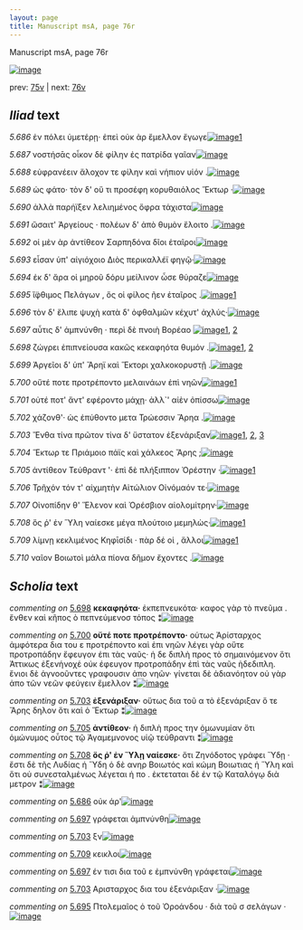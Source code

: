 ```yaml
---
layout: page
title: Manuscript msA, page 76r
---
```


Manuscript msA, page 76r

[![image](http://www.homermultitext.org/iipsrv?OBJ=IIP,1.0&FIF=/project/homer/pyramidal/deepzoom/hmt/vaimg/2017a/VA076RN_0077.tif&WID=100&CVT=JPEG)](http://www.homermultitext.org/ict2/?urn=urn:cite2:hmt:vaimg.2017a:VA076RN_0077)

prev:  [75v](../75v) | next:  [76v](../76v)

## *Iliad* text

*5.686* <a id="5.686"/> ἐν πόλει ὑμετέρῃ· ἐπεὶ οὐκ ὰρ ἔμελλον ἔγωγε[![image](http://www.homermultitext.org/iipsrv?OBJ=IIP,1.0&FIF=/project/homer/pyramidal/deepzoom/hmt/vaimg/2017a/VA076RN_0077.tif&RGN=0.185,0.1938,0.366,0.0323&WID=1000&CVT=JPEG)](http://www.homermultitext.org/ict2/?urn=urn:cite2:hmt:vaimg.2017a:VA076RN_0077@0.185,0.1938,0.366,0.0323)[1](#msAext_5.4077)

*5.687* <a id="5.687"/> νοστήσᾱς οἶκον δὲ φίλην ἐς πατρίδα γαῖαν[![image](http://www.homermultitext.org/iipsrv?OBJ=IIP,1.0&FIF=/project/homer/pyramidal/deepzoom/hmt/vaimg/2017a/VA076RN_0077.tif&RGN=0.187,0.2186,0.37,0.0323&WID=1000&CVT=JPEG)](http://www.homermultitext.org/ict2/?urn=urn:cite2:hmt:vaimg.2017a:VA076RN_0077@0.187,0.2186,0.37,0.0323)

*5.688* <a id="5.688"/> εὐφρανέειν ἄλοχον τε φίλην καὶ νήπιον υἱόν .[![image](http://www.homermultitext.org/iipsrv?OBJ=IIP,1.0&FIF=/project/homer/pyramidal/deepzoom/hmt/vaimg/2017a/VA076RN_0077.tif&RGN=0.186,0.2359,0.389,0.0323&WID=1000&CVT=JPEG)](http://www.homermultitext.org/ict2/?urn=urn:cite2:hmt:vaimg.2017a:VA076RN_0077@0.186,0.2359,0.389,0.0323)

*5.689* <a id="5.689"/> ὡς φάτο· τὸν δ' οὔ τι προσέφη κορυθαιόλος Ἕκτωρ ·[![image](http://www.homermultitext.org/iipsrv?OBJ=IIP,1.0&FIF=/project/homer/pyramidal/deepzoom/hmt/vaimg/2017a/VA076RN_0077.tif&RGN=0.182,0.2517,0.428,0.0338&WID=1000&CVT=JPEG)](http://www.homermultitext.org/ict2/?urn=urn:cite2:hmt:vaimg.2017a:VA076RN_0077@0.182,0.2517,0.428,0.0338)

*5.690* <a id="5.690"/> ἀλλὰ παρήϊξεν λελιημένος ὄφρα τάχιστα[![image](http://www.homermultitext.org/iipsrv?OBJ=IIP,1.0&FIF=/project/homer/pyramidal/deepzoom/hmt/vaimg/2017a/VA076RN_0077.tif&RGN=0.183,0.275,0.396,0.0338&WID=1000&CVT=JPEG)](http://www.homermultitext.org/ict2/?urn=urn:cite2:hmt:vaimg.2017a:VA076RN_0077@0.183,0.275,0.396,0.0338)

*5.691* <a id="5.691"/> ὤσαιτ' Ἀργείους · 					πολέων δ' ἀπὸ θυμὸν ἕλοιτο .[![image](http://www.homermultitext.org/iipsrv?OBJ=IIP,1.0&FIF=/project/homer/pyramidal/deepzoom/hmt/vaimg/2017a/VA076RN_0077.tif&RGN=0.181,0.2938,0.416,0.0285&WID=1000&CVT=JPEG)](http://www.homermultitext.org/ict2/?urn=urn:cite2:hmt:vaimg.2017a:VA076RN_0077@0.181,0.2938,0.416,0.0285)

*5.692* <a id="5.692"/> οἱ μὲν ὰρ ἀντίθεον Σαρπηδόνα δῖοι ἑταῖροι[![image](http://www.homermultitext.org/iipsrv?OBJ=IIP,1.0&FIF=/project/homer/pyramidal/deepzoom/hmt/vaimg/2017a/VA076RN_0077.tif&RGN=0.182,0.314,0.386,0.0293&WID=1000&CVT=JPEG)](http://www.homermultitext.org/ict2/?urn=urn:cite2:hmt:vaimg.2017a:VA076RN_0077@0.182,0.314,0.386,0.0293)

*5.693* <a id="5.693"/> εἷσαν ὑπ' αἰγιόχοιο Διὸς 					περικαλλέϊ φηγῷ·[![image](http://www.homermultitext.org/iipsrv?OBJ=IIP,1.0&FIF=/project/homer/pyramidal/deepzoom/hmt/vaimg/2017a/VA076RN_0077.tif&RGN=0.184,0.3298,0.396,0.0346&WID=1000&CVT=JPEG)](http://www.homermultitext.org/ict2/?urn=urn:cite2:hmt:vaimg.2017a:VA076RN_0077@0.184,0.3298,0.396,0.0346)

*5.694* <a id="5.694"/> ἐκ δ' ἄρα οἱ μηροῦ δόρυ μείλινον ὦσε θύραζε[![image](http://www.homermultitext.org/iipsrv?OBJ=IIP,1.0&FIF=/project/homer/pyramidal/deepzoom/hmt/vaimg/2017a/VA076RN_0077.tif&RGN=0.186,0.3539,0.403,0.0293&WID=1000&CVT=JPEG)](http://www.homermultitext.org/ict2/?urn=urn:cite2:hmt:vaimg.2017a:VA076RN_0077@0.186,0.3539,0.403,0.0293)

*5.695* <a id="5.695"/> ἴ̈φθιμος Πελάγων , ὅς 					οἱ φίλος ῆεν ἑταῖρος .[![image](http://www.homermultitext.org/iipsrv?OBJ=IIP,1.0&FIF=/project/homer/pyramidal/deepzoom/hmt/vaimg/2017a/VA076RN_0077.tif&RGN=0.182,0.3727,0.388,0.0278&WID=1000&CVT=JPEG)](http://www.homermultitext.org/ict2/?urn=urn:cite2:hmt:vaimg.2017a:VA076RN_0077@0.182,0.3727,0.388,0.0278)[1](#msAint_5.4070)

*5.696* <a id="5.696"/> τὸν δ' ἔλιπε ψυχὴ κατὰ δ' ὀφθαλμῶν κέχυτ' ἀχλύς·[![image](http://www.homermultitext.org/iipsrv?OBJ=IIP,1.0&FIF=/project/homer/pyramidal/deepzoom/hmt/vaimg/2017a/VA076RN_0077.tif&RGN=0.185,0.3869,0.437,0.0346&WID=1000&CVT=JPEG)](http://www.homermultitext.org/ict2/?urn=urn:cite2:hmt:vaimg.2017a:VA076RN_0077@0.185,0.3869,0.437,0.0346)

*5.697* <a id="5.697"/> αὖτις δ' ἀμπνύνθη · περὶ δὲ πνοιὴ 						 Βορέαο 				[![image](http://www.homermultitext.org/iipsrv?OBJ=IIP,1.0&FIF=/project/homer/pyramidal/deepzoom/hmt/vaimg/2017a/VA076RN_0077.tif&RGN=0.186,0.4095,0.361,0.0293&WID=1000&CVT=JPEG)](http://www.homermultitext.org/ict2/?urn=urn:cite2:hmt:vaimg.2017a:VA076RN_0077@0.186,0.4095,0.361,0.0293)[1](#msAext_5.4078), [2](#msAim_5.4047)

*5.698* <a id="5.698"/> ζώγρει ἐπιπνείουσα κακῶς κεκαφηότα θυμόν .[![image](http://www.homermultitext.org/iipsrv?OBJ=IIP,1.0&FIF=/project/homer/pyramidal/deepzoom/hmt/vaimg/2017a/VA076RN_0077.tif&RGN=0.186,0.4267,0.442,0.0368&WID=1000&CVT=JPEG)](http://www.homermultitext.org/ict2/?urn=urn:cite2:hmt:vaimg.2017a:VA076RN_0077@0.186,0.4267,0.442,0.0368)[1](#msAext_5.4079), [2](#msA_5.4005)

*5.699* <a id="5.699"/> Ἀργεῖοι δ' ὑπ' 						 Ἄρηϊ καὶ Ἕκτορι χαλκοκορυστῇ .[![image](http://www.homermultitext.org/iipsrv?OBJ=IIP,1.0&FIF=/project/homer/pyramidal/deepzoom/hmt/vaimg/2017a/VA076RN_0077.tif&RGN=0.191,0.4515,0.43,0.027&WID=1000&CVT=JPEG)](http://www.homermultitext.org/ict2/?urn=urn:cite2:hmt:vaimg.2017a:VA076RN_0077@0.191,0.4515,0.43,0.027)

*5.700* <a id="5.700"/> οὔτέ ποτε προτρέποντο μελαινάων ἐπὶ νηῶν[![image](http://www.homermultitext.org/iipsrv?OBJ=IIP,1.0&FIF=/project/homer/pyramidal/deepzoom/hmt/vaimg/2017a/VA076RN_0077.tif&RGN=0.192,0.4696,0.411,0.027&WID=1000&CVT=JPEG)](http://www.homermultitext.org/ict2/?urn=urn:cite2:hmt:vaimg.2017a:VA076RN_0077@0.192,0.4696,0.411,0.027)[1](#msA_5.4006)

*5.701* <a id="5.701"/> οὐτέ ποτ' ἄντ' εφέροντο μάχῃ· ἀλλ`' αἰὲν ὀπίσσω[![image](http://www.homermultitext.org/iipsrv?OBJ=IIP,1.0&FIF=/project/homer/pyramidal/deepzoom/hmt/vaimg/2017a/VA076RN_0077.tif&RGN=0.192,0.4884,0.419,0.0278&WID=1000&CVT=JPEG)](http://www.homermultitext.org/ict2/?urn=urn:cite2:hmt:vaimg.2017a:VA076RN_0077@0.192,0.4884,0.419,0.0278)

*5.702* <a id="5.702"/> χάζονθ'· ὡς ἐπύθοντο μετα Τρώεσσιν 					 Ἄρηα .[![image](http://www.homermultitext.org/iipsrv?OBJ=IIP,1.0&FIF=/project/homer/pyramidal/deepzoom/hmt/vaimg/2017a/VA076RN_0077.tif&RGN=0.192,0.5079,0.389,0.0323&WID=1000&CVT=JPEG)](http://www.homermultitext.org/ict2/?urn=urn:cite2:hmt:vaimg.2017a:VA076RN_0077@0.192,0.5079,0.389,0.0323)

*5.703* <a id="5.703"/> Ἔνθα τίνα πρῶτον τίνα δ' ὕστατον ἐξενάριξαν[![image](http://www.homermultitext.org/iipsrv?OBJ=IIP,1.0&FIF=/project/homer/pyramidal/deepzoom/hmt/vaimg/2017a/VA076RN_0077.tif&RGN=0.189,0.5259,0.432,0.0316&WID=1000&CVT=JPEG)](http://www.homermultitext.org/ict2/?urn=urn:cite2:hmt:vaimg.2017a:VA076RN_0077@0.189,0.5259,0.432,0.0316)[1](#msAext_5.4080), [2](#msA_5.4007), [3](#msAim_5.4048)

*5.704* <a id="5.704"/> Ἕκτωρ τε Πριάμοιο πάϊς καὶ χάλκεος Ἄρης ;[![image](http://www.homermultitext.org/iipsrv?OBJ=IIP,1.0&FIF=/project/homer/pyramidal/deepzoom/hmt/vaimg/2017a/VA076RN_0077.tif&RGN=0.188,0.5432,0.423,0.0301&WID=1000&CVT=JPEG)](http://www.homermultitext.org/ict2/?urn=urn:cite2:hmt:vaimg.2017a:VA076RN_0077@0.188,0.5432,0.423,0.0301)

*5.705* <a id="5.705"/> ἀντίθεον Τεύθραντ '· 					ἐπὶ δὲ πλήξιππον Ὀρέστην ·[![image](http://www.homermultitext.org/iipsrv?OBJ=IIP,1.0&FIF=/project/homer/pyramidal/deepzoom/hmt/vaimg/2017a/VA076RN_0077.tif&RGN=0.189,0.5642,0.423,0.0301&WID=1000&CVT=JPEG)](http://www.homermultitext.org/ict2/?urn=urn:cite2:hmt:vaimg.2017a:VA076RN_0077@0.189,0.5642,0.423,0.0301)[1](#msA_5.4008)

*5.706* <a id="5.706"/> Τρῆχόν τόν τ' αἰχμητὴν 						 Αἰτώλιον 					 Οἰνόμαόν τε·[![image](http://www.homermultitext.org/iipsrv?OBJ=IIP,1.0&FIF=/project/homer/pyramidal/deepzoom/hmt/vaimg/2017a/VA076RN_0077.tif&RGN=0.189,0.583,0.399,0.0301&WID=1000&CVT=JPEG)](http://www.homermultitext.org/ict2/?urn=urn:cite2:hmt:vaimg.2017a:VA076RN_0077@0.189,0.583,0.399,0.0301)

*5.707* <a id="5.707"/> Οἰνοπίδην θ' Ἕλενον καὶ Ὀρέσβιον αἰολομίτρην·[![image](http://www.homermultitext.org/iipsrv?OBJ=IIP,1.0&FIF=/project/homer/pyramidal/deepzoom/hmt/vaimg/2017a/VA076RN_0077.tif&RGN=0.188,0.6041,0.414,0.0301&WID=1000&CVT=JPEG)](http://www.homermultitext.org/ict2/?urn=urn:cite2:hmt:vaimg.2017a:VA076RN_0077@0.188,0.6041,0.414,0.0301)

*5.708* <a id="5.708"/> ὅς ῥ' ἐν Ὕλη 					ναίεσκε μέγα πλούτοιο μεμηλὼς·[![image](http://www.homermultitext.org/iipsrv?OBJ=IIP,1.0&FIF=/project/homer/pyramidal/deepzoom/hmt/vaimg/2017a/VA076RN_0077.tif&RGN=0.187,0.6221,0.386,0.0301&WID=1000&CVT=JPEG)](http://www.homermultitext.org/ict2/?urn=urn:cite2:hmt:vaimg.2017a:VA076RN_0077@0.187,0.6221,0.386,0.0301)[1](#msA_5.4009)

*5.709* <a id="5.709"/> λίμνῃ κεκλιμένος Κηφῑσίδι · πὰρ δέ οἱ , ἄλλοι[![image](http://www.homermultitext.org/iipsrv?OBJ=IIP,1.0&FIF=/project/homer/pyramidal/deepzoom/hmt/vaimg/2017a/VA076RN_0077.tif&RGN=0.184,0.6424,0.395,0.0301&WID=1000&CVT=JPEG)](http://www.homermultitext.org/ict2/?urn=urn:cite2:hmt:vaimg.2017a:VA076RN_0077@0.184,0.6424,0.395,0.0301)[1](#msAext_5.4081)

*5.710* <a id="5.710"/> ναῖον Βοιωτοὶ μάλα 					πίονα δῆμον ἔχοντες .[![image](http://www.homermultitext.org/iipsrv?OBJ=IIP,1.0&FIF=/project/homer/pyramidal/deepzoom/hmt/vaimg/2017a/VA076RN_0077.tif&RGN=0.191,0.6612,0.37,0.0301&WID=1000&CVT=JPEG)](http://www.homermultitext.org/ict2/?urn=urn:cite2:hmt:vaimg.2017a:VA076RN_0077@0.191,0.6612,0.37,0.0301)

## *Scholia* text

*commenting on* [5.698](#5.698)  <a id="msA_5.4005"/> **κεκαφηότα·** ἐκπεπνευκότα· καφος γὰρ τὸ πνεῦμα . ἔνθεν καὶ κῆπος ὸ πεπνεύμενοσ τόπος ⁑[![image](http://www.homermultitext.org/iipsrv?OBJ=IIP,1.0&FIF=/project/homer/pyramidal/deepzoom/hmt/vaimg/2017a/VA076RN_0077.tif&RGN=0.62343404568902,0.428769017980636,0.203389830508475,0.0503457814661134&WID=1000&CVT=JPEG)](http://www.homermultitext.org/ict2/?urn=urn:cite2:hmt:vaimg.2017a:VA076RN_0077@0.62343404568902,0.428769017980636,0.203389830508475,0.0503457814661134)

*commenting on* [5.700](#5.700)  <a id="msA_5.4006"/> **οὔτέ ποτε προτρέποντο·** ούτως Ἀρίσταρχος ἀμφότερα δια του ε προτρέποντο καὶ ἐπι νηῶν λέγει γὰρ οὔτε προτροπάδην ἔφευγον ἐπι τὰς ναῦς· ἡ δε διπλὴ προς τὸ σημαινόμενον ὅτι Ἀττικως ἐξενήνοχέ οὐκ έφευγον προτροπάδην ἐπὶ τὰς ναῦς ὴδεδιπλη. ἔνιοι δὲ ἀγνοοῦντες γραφουσιν ἀπο νηῶν· γίνεται δὲ ἀδιανόητον οὐ γὰρ ἀπο τῶν νεῶν φεύγειν ἔμελλον ⁑[![image](http://www.homermultitext.org/iipsrv?OBJ=IIP,1.0&FIF=/project/homer/pyramidal/deepzoom/hmt/vaimg/2017a/VA076RN_0077.tif&RGN=0.622697126013265,0.478008298755187,0.214443625644805,0.115076071922545&WID=1000&CVT=JPEG)](http://www.homermultitext.org/ict2/?urn=urn:cite2:hmt:vaimg.2017a:VA076RN_0077@0.622697126013265,0.478008298755187,0.214443625644805,0.115076071922545)

*commenting on* [5.703](#5.703)  <a id="msA_5.4007"/> **ἐξενάριξαν·** οὕτως δια τοῦ α τὸ ἐξενάριξαν ὅ τε Ἄρης δηλον ὅτι καὶ ὁ Ἕκτωρ ⁑[![image](http://www.homermultitext.org/iipsrv?OBJ=IIP,1.0&FIF=/project/homer/pyramidal/deepzoom/hmt/vaimg/2017a/VA076RN_0077.tif&RGN=0.605747973470892,0.585338865836791,0.239130434782609,0.0343015214384509&WID=1000&CVT=JPEG)](http://www.homermultitext.org/ict2/?urn=urn:cite2:hmt:vaimg.2017a:VA076RN_0077@0.605747973470892,0.585338865836791,0.239130434782609,0.0343015214384509)

*commenting on* [5.705](#5.705)  <a id="msA_5.4008"/> **ἀντίθεον·** ἡ διπλὴ προς την ὁμωνυμίαν ὅτι ὁμώνυμος οὗτος τῷ Ἀγαμεμνονος υἱῷ τεύθραντι ⁑[![image](http://www.homermultitext.org/iipsrv?OBJ=IIP,1.0&FIF=/project/homer/pyramidal/deepzoom/hmt/vaimg/2017a/VA076RN_0077.tif&RGN=0.604642593957259,0.613001383125864,0.221075902726603,0.0459197786998617&WID=1000&CVT=JPEG)](http://www.homermultitext.org/ict2/?urn=urn:cite2:hmt:vaimg.2017a:VA076RN_0077@0.604642593957259,0.613001383125864,0.221075902726603,0.0459197786998617)

*commenting on* [5.708](#5.708)  <a id="msA_5.4009"/> **ὅς ῥ' ἐν Ὕλῃ ναίεσκε·** ὅτι Ζηνόδοτος γράφει Ὕδῃ · ἔστι δὲ τῆς Λυδίας ἡ Ὕδη ὁ δὲ ανηρ Βοιωτός καὶ κώμη Βοιωτιας ἡ Ὕλη καὶ ὅτι οὐ συνεσταλμένως λέγεται ἡ πο . ἐκτεταται δὲ ἐν τῷ Καταλόγῳ διὰ μετρον ⁑[![image](http://www.homermultitext.org/iipsrv?OBJ=IIP,1.0&FIF=/project/homer/pyramidal/deepzoom/hmt/vaimg/2017a/VA076RN_0077.tif&RGN=0.599852616064849,0.655048409405256,0.223655121591746,0.0697095435684647&WID=1000&CVT=JPEG)](http://www.homermultitext.org/ict2/?urn=urn:cite2:hmt:vaimg.2017a:VA076RN_0077@0.599852616064849,0.655048409405256,0.223655121591746,0.0697095435684647)

*commenting on* [5.686](#5.686)  <a id="msAext_5.4077.comment"/> οὐκ άρ'[![image](http://www.homermultitext.org/iipsrv?OBJ=IIP,1.0&FIF=/project/homer/pyramidal/deepzoom/hmt/vaimg/2017a/VA076RN_0077.tif&RGN=0.849299926308032,0.195850622406639,0.0331613854089904,0.0182572614107884&WID=1000&CVT=JPEG)](http://www.homermultitext.org/ict2/?urn=urn:cite2:hmt:vaimg.2017a:VA076RN_0077@0.849299926308032,0.195850622406639,0.0331613854089904,0.0182572614107884)

*commenting on* [5.697](#5.697)  <a id="msAext_5.4078.comment"/> γράφεται ἀμπνύνθη[![image](http://www.homermultitext.org/iipsrv?OBJ=IIP,1.0&FIF=/project/homer/pyramidal/deepzoom/hmt/vaimg/2017a/VA076RN_0077.tif&RGN=0.805821665438467,0.404702627939142,0.0700073691967576,0.0246196403872752&WID=1000&CVT=JPEG)](http://www.homermultitext.org/ict2/?urn=urn:cite2:hmt:vaimg.2017a:VA076RN_0077@0.805821665438467,0.404702627939142,0.0700073691967576,0.0246196403872752)

*commenting on* [5.703](#5.703)  <a id="msAext_5.4080.comment"/> ξν[![image](http://www.homermultitext.org/iipsrv?OBJ=IIP,1.0&FIF=/project/homer/pyramidal/deepzoom/hmt/vaimg/2017a/VA076RN_0077.tif&RGN=0.868828297715549,0.528907330567082,0.0283714075165807,0.0215767634854772&WID=1000&CVT=JPEG)](http://www.homermultitext.org/ict2/?urn=urn:cite2:hmt:vaimg.2017a:VA076RN_0077@0.868828297715549,0.528907330567082,0.0283714075165807,0.0215767634854772)

*commenting on* [5.709](#5.709)  <a id="msAext_5.4081.comment"/> κεικλοι[![image](http://www.homermultitext.org/iipsrv?OBJ=IIP,1.0&FIF=/project/homer/pyramidal/deepzoom/hmt/vaimg/2017a/VA076RN_0077.tif&RGN=0.861827560795873,0.648409405255878,0.0350036845983788,0.0182572614107884&WID=1000&CVT=JPEG)](http://www.homermultitext.org/ict2/?urn=urn:cite2:hmt:vaimg.2017a:VA076RN_0077@0.861827560795873,0.648409405255878,0.0350036845983788,0.0182572614107884)

*commenting on* [5.697](#5.697)  <a id="msAim_5.4047.comment"/> έν τισι δια τοῦ ε ἐμπνύνθη γράφεται[![image](http://www.homermultitext.org/iipsrv?OBJ=IIP,1.0&FIF=/project/homer/pyramidal/deepzoom/hmt/vaimg/2017a/VA076RN_0077.tif&RGN=0.549373618275608,0.413831258644537,0.0666912306558585,0.023789764868603&WID=1000&CVT=JPEG)](http://www.homermultitext.org/ict2/?urn=urn:cite2:hmt:vaimg.2017a:VA076RN_0077@0.549373618275608,0.413831258644537,0.0666912306558585,0.023789764868603)

*commenting on* [5.703](#5.703)  <a id="msAim_5.4048.comment"/> Αρισταρχος δια του ἐξενάριξαν ·[![image](http://www.homermultitext.org/iipsrv?OBJ=IIP,1.0&FIF=/project/homer/pyramidal/deepzoom/hmt/vaimg/2017a/VA076RN_0077.tif&RGN=0.557111274871039,0.521715076071923,0.0711127487103906,0.016597510373444&WID=1000&CVT=JPEG)](http://www.homermultitext.org/ict2/?urn=urn:cite2:hmt:vaimg.2017a:VA076RN_0077@0.557111274871039,0.521715076071923,0.0711127487103906,0.016597510373444)

*commenting on* [5.695](#5.695)  <a id="msAint_5.4070.comment"/> Πτολεμαῖος ὁ τοῦ Ὀροάνδου · διὰ τοῦ σ σελάγων ·[![image](http://www.homermultitext.org/iipsrv?OBJ=IIP,1.0&FIF=/project/homer/pyramidal/deepzoom/hmt/vaimg/2017a/VA076RN_0077.tif&RGN=0.122697126013265,0.372614107883817,0.0674281503316139,0.0356846473029046&WID=1000&CVT=JPEG)](http://www.homermultitext.org/ict2/?urn=urn:cite2:hmt:vaimg.2017a:VA076RN_0077@0.122697126013265,0.372614107883817,0.0674281503316139,0.0356846473029046)